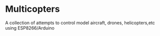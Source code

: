 # Multicopters
A collection of attempts to  control model aircraft, drones, helicopters,etc using ESP8266/Arduino

